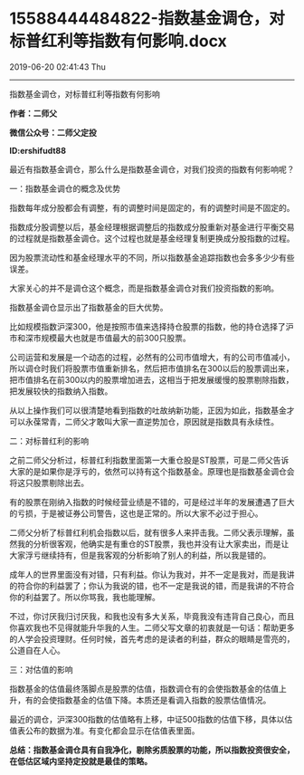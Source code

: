 # 15588444484822-指数基金调仓，对标普红利等指数有何影响.docx

2019-06-20 02:41:43 Thu

----

指数基金调仓，对标普红利等指数有何影响

__作者：二师父__

__微信公众号：二师父定投__

__ID:ershifudt88__

<a id="OLE_LINK1"></a>

最近有指数基金调仓，那么什么是指数基金调仓，对我们投资的指数有何影响呢？

一：指数基金调仓的概念及优势

指数每年成分股都会有调整，有的调整时间是固定的，有的调整时间是不固定的。

指数成分股调整以后，基金经理根据调整后的指数成分股重新对基金进行平衡交易的过程就是指数基金调仓。这个过程也就是基金经理复制更换成分股指数的过程。

因为股票流动性和基金经理水平的不同，所以指数基金追踪指数也会多多少少有些误差。

大家关心的并不是调仓这个概念，而是指数基金调仓对我们投资指数的影响。

指数基金调仓显示出了指数基金的巨大优势。

比如规模指数沪深300，他是按照市值来选择持仓股票的指数，他的持仓选择了沪市和深市规模最大也就是市值最大的前300只股票。

公司运营和发展是一个动态的过程，必然有的公司市值增大，有的公司市值减小，所以调仓时我们将股票市值重新排名，然后把市值排名在300以后的股票调出来，把市值排名在前300以内的股票增加进去，这相当于把发展缓慢的股票剔除指数，把发展较快的指数纳入指数。

从以上操作我们可以很清楚地看到指数的吐故纳新功能，正因为如此，指数基金才可以永葆常青，二师父才敢叫大家一直逆势加仓，原因就是指数具有永续性。

二：对标普红利的影响

之前二师父分析过，标普红利指数里面第一大重仓股是ST股票，可是二师父告诉大家的是如果你是浮亏的，依然可以持有这个指数基金。原理也是指数基金调仓会将这只股票剔除出去。

有的股票在刚纳入指数的时候经营业绩是不错的，可是经过半年的发展遭遇了巨大的亏损，于是被证券公司警告，这也是正常的。所以大家不必过于担心。

二师父分析了标普红利机会指数以后，就有很多人来抨击我。二师父表示理解，虽然我的分析很客观，他确实是有重仓的ST股票，我也并没有让大家卖出，而是让大家浮亏继续持有，但是我客观的分析影响了别人的利益，所以我是错的。

成年人的世界里面没有对错，只有利益。你认为我对，并不一定是我对，而是我讲的符合你的利益罢了；你认为我说的错，也不一定是我说的错，而是我讲的不符合你的利益罢了。所以你骂我，我也能理解。

不过，你讨厌我归讨厌我，和我也没有多大关系，毕竟我没有违背自己良心，而且你喜欢我也不见得就能升华我的人生。二师父写文章的初衷就是一句话：帮助更多的人学会投资理财。任何时候，首先考虑的是读者的利益，群众的眼睛是雪亮的，公道自在人心。

三：对估值的影响

指数基金的估值最终落脚点是股票的估值，指数调仓有的会使指数基金的估值上升，有的会使指数基金的估值下降。本质还是看调入指数的股票估值情况。

最近的调仓，沪深300指数的估值略有上移，中证500指数的估值下移，具体以估值表公布的数据为准。有变化都会显示在估值表里面。

__总结：指数基金调仓具有自我净化，剔除劣质股票的功能，所以指数投资很安全，在低估区域内坚持定投就是最佳的策略。__

